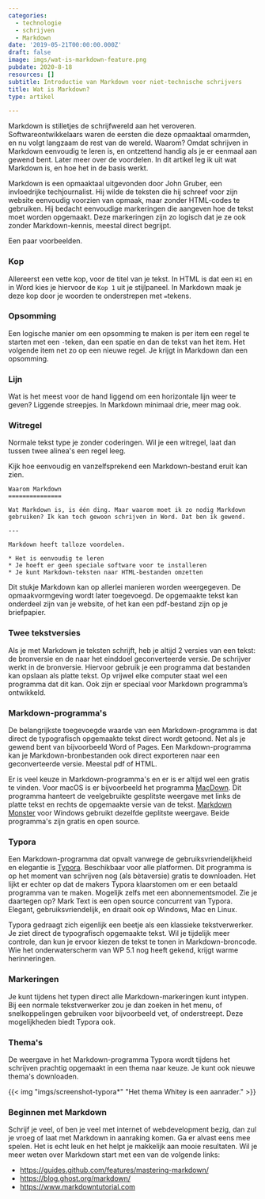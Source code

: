 ```yaml
---
categories:
  - technologie
  - schrijven
  - Markdown
date: '2019-05-21T00:00:00.000Z'
draft: false
image: imgs/wat-is-markdown-feature.png
pubdate: 2020-8-18
resources: []
subtitle: Introductie van Markdown voor niet-technische schrijvers
title: Wat is Markdown?
type: artikel

---
```


Markdown is stilletjes de schrijfwereld aan het veroveren. Softwareontwikkelaars waren de eersten die deze opmaaktaal omarmden, en nu volgt langzaam de rest van de wereld.
Waarom?  Omdat schrijven in Markdown eenvoudig te leren is, en ontzettend handig als je er eenmaal aan gewend bent. Later meer over de voordelen. In dit artikel leg ik uit wat Markdown is, en hoe het in de basis werkt.

Markdown is een opmaaktaal uitgevonden door John Gruber, een invloedrijke techjournalist. Hij wilde de teksten die hij schreef voor zijn website eenvoudig  voorzien van opmaak, maar zonder HTML-codes te gebruiken. Hij bedacht eenvoudige markeringen die aangeven hoe de tekst moet worden opgemaakt. Deze markeringen zijn zo logisch dat je ze ook zonder Markdown-kennis, meestal direct begrijpt.

Een paar voorbeelden.

### Kop
Allereerst een vette kop, voor de titel van je tekst. In HTML is dat een ````H1```` en in Word kies je hiervoor de ````Kop 1```` uit je stijlpaneel. In Markdown maak je deze kop door je woorden te onderstrepen met ````=````tekens.

### Opsomming
Een logische manier om een opsomming te maken is per item een regel te starten met een ````-````teken, dan een spatie en dan de tekst van het item. Het volgende item net zo op een nieuwe regel. Je krijgt in Markdown dan een opsomming.

### Lijn
Wat is het meest voor de hand liggend om een horizontale lijn weer te geven? Liggende streepjes. In Markdown minimaal drie, meer mag ook.

### Witregel
Normale tekst type je zonder coderingen. Wil je een witregel, laat dan tussen
twee alinea's een regel leeg.

Kijk hoe eenvoudig en vanzelfsprekend een Markdown-bestand eruit kan zien.

````
Waarom Markdown
===============

Wat Markdown is, is één ding. Maar waarom moet ik zo nodig Markdown gebruiken? Ik kan toch gewoon schrijven in Word. Dat ben ik gewend.

---

Markdown heeft talloze voordelen.

* Het is eenvoudig te leren
* Je hoeft er geen speciale software voor te installeren
* Je kunt Markdown-teksten naar HTML-bestanden omzetten
````

Dit stukje Markdown kan op allerlei manieren worden weergegeven. De opmaakvormgeving
wordt later toegevoegd. De opgemaakte tekst kan onderdeel zijn van je website, of het kan een pdf-bestand zijn op je briefpapier.

### Twee tekstversies
Als je met Markdown je teksten schrijft, heb je altijd 2 versies van een tekst:
de bronversie en de naar het einddoel geconverteerde versie. De schrijver werkt
in de bronversie. Hiervoor gebruik je een programma dat bestanden kan opslaan als platte tekst. Op vrijwel elke computer staat wel een programma dat dit kan. Ook zijn er speciaal voor Markdown programma’s ontwikkeld.

### Markdown-programma's
De belangrijkste toegevoegde waarde van een Markdown-programma is dat direct de typografisch opgemaakte tekst direct wordt getoond. Net als je gewend bent van bijvoorbeeld Word of Pages. Een Markdown-programma kan je Markdown-bronbestanden ook direct exporteren naar een geconverteerde versie. Meestal pdf of HTML.

Er is veel keuze in Markdown-programma's en er is er altijd wel een gratis te vinden. Voor macOS is er bijvoorbeeld het programma [MacDown](https://macdown.uranusjr.com). Dit programma hanteert de veelgebruikte gesplitste weergave met links de platte tekst en rechts de opgemaakte versie van de tekst. [Markdown Monster](https://markdownmonster.west-wind.com) voor Windows gebruikt dezelfde geplitste weergave. Beide programma's zijn gratis en open source.

### Typora
Een Markdown-programma dat opvalt vanwege de gebruiksvriendelijkheid en elegantie is [Typora]( https://typora.io). Beschikbaar voor alle platformen. Dit programma is op het moment van schrijven nog (als bètaversie) gratis te downloaden. Het lijkt er echter op dat de makers Typora klaarstomen om er een betaald programma van te maken. Mogelijk zelfs met een abonnementsmodel. Zie je daartegen op? Mark Text is een open source concurrent van Typora. Elegant, gebruiksvriendelijk, en draait ook op Windows, Mac en Linux.

Typora gedraagt zich eigenlijk een beetje als een klassieke tekstverwerker. Je ziet direct de typografisch opgemaakte tekst. Wil je tijdelijk meer controle, dan kun je ervoor kiezen de tekst te tonen in Markdown-broncode. Wie het onderwaterscherm van WP 5.1 nog heeft gekend, krijgt warme herinneringen.

### Markeringen
Je kunt tijdens het typen direct alle Markdown-markeringen kunt intypen. Bij een normale tekstverwerker zou je dan zoeken in het menu, of snelkoppelingen gebruiken voor bijvoorbeeld vet, of onderstreept. Deze mogelijkheden biedt Typora ook. 

### Thema's
De weergave in het Markdown-programma Typora wordt tijdens het schrijven prachtig opgemaakt in een thema naar keuze. Je kunt ook nieuwe thema's downloaden.

{{< img "imgs/screenshot-typora*" "Het thema Whitey is een aanrader." >}}

### Beginnen met Markdown
Schrijf je veel, of ben je veel met internet of webdevelopment bezig, dan zul je vroeg of laat met Markdown in aanraking komen. Ga er alvast eens mee spelen. Het is echt leuk en het helpt je makkelijk aan mooie resultaten. 
Wil je meer weten over Markdown start met een van de volgende links:

- https://guides.github.com/features/mastering-markdown/
- https://blog.ghost.org/markdown/
- https://www.markdowntutorial.com
